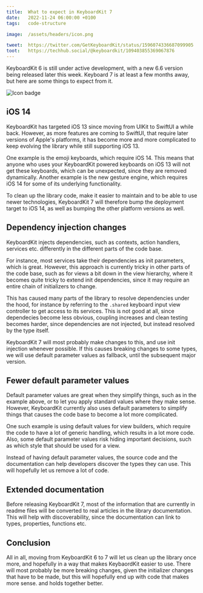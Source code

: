 ```yaml
---
title:  What to expect in KeyboardKit 7
date:   2022-11-24 06:00:00 +0100
tags:   code-structure

image:  /assets/headers/icon.png

tweet:  https://twitter.com/GetKeyboardKit/status/1596074336687099905
toot:   https://techhub.social/@keyboardkit/109403855369067876
---
```


KeyboardKit 6 is still under active development, with a new 6.6 version being released later this week. Keyboard 7 is at least a few months away, but here are some things to expect from it.

![Icon badge]({{page.image}})


## iOS 14

KeyboardKit has targeted iOS 13 since moving from UIKit to SwiftUI a while back. However, as more features are coming to SwiftUI, that require later versions of Apple's platforms, it has become more and more complicated to keep evolving the library while still supporting iOS 13.

One example is the emoji keyboards, which require iOS 14. This means that anyone who uses your KeyboardKit powered keyboards on iOS 13 will not get these keyboards, which can be unexpected, since they are removed dynamically. Another example is the new gesture engine, which requires iOS 14 for some of its underlying functionality.

To clean up the library code, make it easier to maintain and to be able to use newer technologies, KeyboardKit 7 will therefore bump the deployment target to iOS 14, as well as bumping the other platform versions as well.


## Dependency injection changes

KeyboardKit injects dependencies, such as contexts, action handlers, services etc. differently in the different parts of the code base.

For instance, most services take their dependencies as init parameters, which is great. However, this approach is currently tricky in other parts of the code base, such as for views a bit down in the view hierarchy, where it becomes quite tricky to extend init dependencies, since it may require an entire chain of initializers to change.

This has caused many parts of the library to resolve dependencies under the hood, for instance by referring to the `.shared` keyboard input view controller to get access to its services. This is not good at all, since dependecies become less obvious, coupling increases and clean testing becomes harder, since dependencies are not injected, but instead resolved by the type itself.

KeyboardKit 7 will most probably make changes to this, and use init injection whenever possible. If this causes breaking changes to some types, we will use default parameter values as fallback, until the subsequent major version.


## Fewer default parameter values

Default parameter values are great when they simplify things, such as in the example above, or to let you apply standard values where they make sense. However, KeyboardKit currently also uses default parameters to simplify things that causes the code base to become a lot more complicated. 

One such example is using default values for view builders, which require the code to have a lot of generic handling, which results in a lot more code. Also, some default parameter values risk hiding important decisions, such as which style that should be used for a view.

Instead of having default parameter values, the source code and the documentation can help developers discover the types they can use. This will hopefully let us remove a lot of code.


## Extended documentation

Before releasing KeyboardKit 7, most of the information that are currently in readme files will be converted to real articles in the library documentation. This will help with discoverability, since the documentation can link to types, properties, functions etc.


## Conclusion

All in all, moving from KeyboardKit 6 to 7 will let us clean up the library once more, and hopefully in a way that makes KeybaordKit easier to use. There will most probably be more breaking changes, given the initializer changes that have to be made, but this will hopefully end up with code that makes more sense. and holds together better.